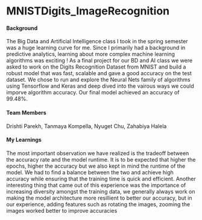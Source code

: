 # MNISTDigits_ImageRecognition

#### Background
The Big Data and Artificial Intelligence class I took in the spring semester was a huge learning curve for me. Since I primarily had a background in predictive analytics, learning about more complex machine learning algorithms was exciting ! As a final project for our BD and AI class we were asked to work on the Digits Recognition Dataset from MNIST and build a robust model that was fast, scalable and gave a good accuracy on the test dataset. We chose to run and explore the Neural Nets family of algorithms using Tensorflow and Keras and deep dived into the vairous ways we could imporve algorithm accuracy. Our final model achieved an accuracy of 99.48%. 

#### Team Members 
Drishti Parekh, Tanmaya Kompella, Nyuget Chu, Zahabiya Halela 

#### My Learnings 
The most important observation we have realized is the tradeoff between the accuracy rate and the model runtime. It is to be expected that higher the epochs, 
higher the accuracy but we also kept in mind the runtime of the model. We had to find a balance between the two and achieve high accuracy while ensuring that the training time is quick and efficient. Another interesting thing that came out of this experience was the importance of increasing diversity amongst the training data, we generally always work on making the model architecture more resillient to better our accuracy, but in our experience, adding features such as rotating the images, zooming the images worked better to improve accuracies 

